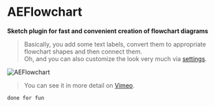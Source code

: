 # AEFlowchart

**Sketch plugin for fast and convenient creation of flowchart diagrams**

> Basically, you add some text labels, convert them to appropriate flowchart shapes and then connect them.  
Oh, and you can also customize the look very much via [settings](http://tadija.net/projects/AEFlowchart/AEFlowchart-Settings.png).

![AEFlowchart](http://tadija.net/projects/AEFlowchart/AEFlowchart.gif)

> You can see it in more detail on [Vimeo](https://vimeo.com/tadija/aeflowchart).

`done for fun`

